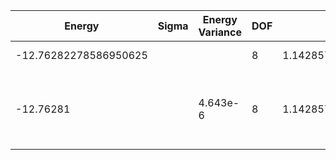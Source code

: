 | Energy                | Sigma | Energy Variance | DOF | Einf              | Method                                                       | Reference |
|-----------------------|-------|-----------------|-----|-------------------|--------------------------------------------------------------|-----------|
| -12.76282278586950625 |       |                 | 8   | 1.142857142857143 | Exact diagonalization                                        | [code](https://github.com/varbench/methods/blob/main/scripts/Hubbard/chain_14_P_4_1/ed_netket.sh) |
| -12.76281             |       | 4.643e-6        | 8   | 1.142857142857143 | DMRG (MaxBondDim = 1550, Extrap Energy = -12.762823 +/- 2.e-6) | [code](https://github.com/varbench/methods/blob/main/programs/dmrg_itensors_hubbard/Hubbard/chain_14_P_4_1.jl) |
